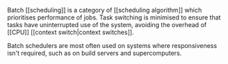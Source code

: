 Batch [[scheduling]] is a category of [[scheduling algorithm]] which prioritises performance of jobs. Task switching is minimised to ensure that tasks have uninterrupted use of the system, avoiding the overhead of [[CPU]] [[context switch|context switches]].

Batch schedulers are most often used on systems where responsiveness isn't required, such as on build servers and supercomputers.
